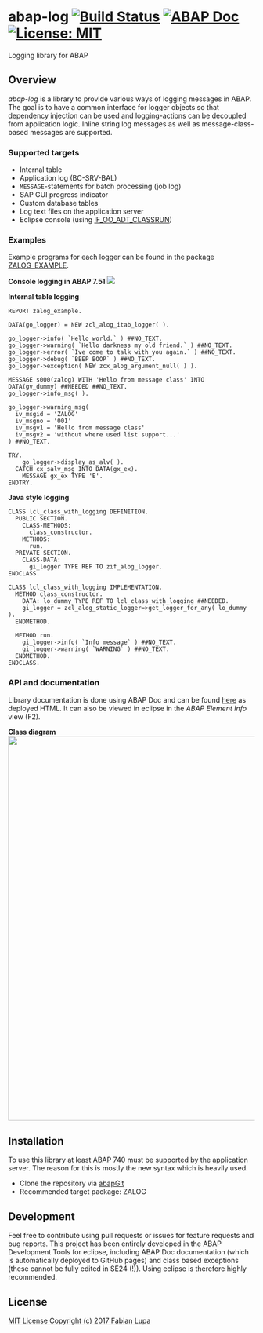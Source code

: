# abap-log [![Build Status](https://travis-ci.org/flaiker/abap-log.svg?branch=master)](https://travis-ci.org/flaiker/abap-log) [![ABAP Doc](https://img.shields.io/badge/ABAP%20Doc-latest-blue.svg)](https://flaiker.github.io/abap-log/) [![License: MIT](https://img.shields.io/badge/License-MIT-yellow.svg)](https://opensource.org/licenses/MIT)
Logging library for ABAP

## Overview
_abap-log_ is a library to provide various ways of logging messages in ABAP. The goal is to have a common interface for logger objects so that dependency injection can be used and logging-actions can be decoupled from application logic. Inline string log messages as well as message-class-based messages are supported.

### Supported targets
- Internal table
- Application log (BC-SRV-BAL)
- `MESSAGE`-statements for batch processing (job log)
- SAP GUI progress indicator
- Custom database tables
- Log text files on the application server
- Eclipse console (using [IF_OO_ADT_CLASSRUN](https://help.sap.com/viewer/c238d694b825421f940829321ffa326a/7.51.1/en-US/520a4e84024b4a96b3793775bf9e6844.html))

### Examples
Example programs for each logger can be found in the package [ZALOG_EXAMPLE](https://github.com/flaiker/abap-log/tree/master/src/example).

**Console logging in ABAP 7.51**
<img src="https://github.com/flaiker/abap-log/wiki/rendered/console.png">

**Internal table logging**
```abap
REPORT zalog_example.

DATA(go_logger) = NEW zcl_alog_itab_logger( ).

go_logger->info( `Hello world.` ) ##NO_TEXT.
go_logger->warning( `Hello darkness my old friend.` ) ##NO_TEXT.
go_logger->error( `Ive come to talk with you again.` ) ##NO_TEXT.
go_logger->debug( `BEEP BOOP` ) ##NO_TEXT.
go_logger->exception( NEW zcx_alog_argument_null( ) ).

MESSAGE s000(zalog) WITH 'Hello from message class' INTO DATA(gv_dummy) ##NEEDED ##NO_TEXT.
go_logger->info_msg( ).

go_logger->warning_msg(
  iv_msgid = 'ZALOG'
  iv_msgno = '001'
  iv_msgv1 = 'Hello from message class'
  iv_msgv2 = 'without where used list support...'
) ##NO_TEXT.

TRY.
    go_logger->display_as_alv( ).
  CATCH cx_salv_msg INTO DATA(gx_ex).
    MESSAGE gx_ex TYPE 'E'.
ENDTRY.
```

**Java style logging**
```abap
CLASS lcl_class_with_logging DEFINITION.
  PUBLIC SECTION.
    CLASS-METHODS:
      class_constructor.
    METHODS:
      run.
  PRIVATE SECTION.
    CLASS-DATA:
      gi_logger TYPE REF TO zif_alog_logger.
ENDCLASS.

CLASS lcl_class_with_logging IMPLEMENTATION.
  METHOD class_constructor.
    DATA: lo_dummy TYPE REF TO lcl_class_with_logging ##NEEDED.
    gi_logger = zcl_alog_static_logger=>get_logger_for_any( lo_dummy ).
  ENDMETHOD.

  METHOD run.
    gi_logger->info( `Info message` ) ##NO_TEXT.
    gi_logger->warning( `WARNING` ) ##NO_TEXT.
  ENDMETHOD.
ENDCLASS.
```

### API and documentation
Library documentation is done using ABAP Doc and can be found [here](https://flaiker.github.io/abap-log/) as deployed HTML. It can also be viewed in eclipse in the _ABAP Element Info_ view (F2).

**Class diagram**
<img src="https://github.com/flaiker/abap-log/wiki/rendered/API.png" width="784px">


## Installation
To use this library at least ABAP 740 must be supported by the application server. The reason for this is mostly the new syntax which is heavily used.
- Clone the repository via [abapGit](https://github.com/larshp/abapGit)
- Recommended target package: ZALOG

## Development
Feel free to contribute using pull requests or issues for feature requests and bug reports. This project has been entirely developed in the ABAP Development Tools for eclipse, including ABAP Doc documentation (which is automatically deployed to GitHub pages) and class based exceptions (these cannot be fully edited in SE24 (!)). Using eclipse is therefore highly recommended.

## License
[MIT License Copyright (c) 2017 Fabian Lupa](LICENSE)
